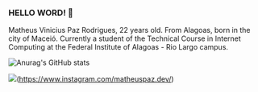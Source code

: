 ### HELLO WORD! 👋
Matheus Vinicius Paz Rodrigues, 22 years old. From Alagoas, born in the city of Maceió. Currently a student of the Technical Course in Internet Computing at the Federal Institute of Alagoas - Rio Largo campus.


![Anurag's GitHub stats](https://github-readme-stats.vercel.app/api?username=MatheusVinicius-pazz&show_icons=true&theme=merko)


<img src = "https://img.shields.io/badge/instagram-%23E4405F.svg?&style=for-the-badge&logo=instagram&logoColor=white">(https://www.instagram.com/matheuspaz.dev/)
